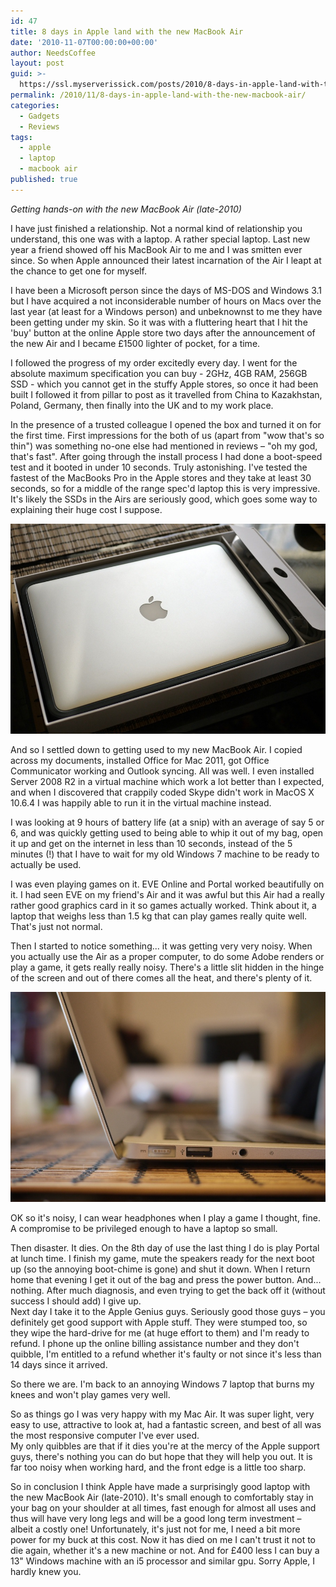 ```yaml
---
id: 47
title: 8 days in Apple land with the new MacBook Air
date: '2010-11-07T00:00:00+00:00'
author: NeedsCoffee
layout: post
guid: >-
  https://ssl.myserverissick.com/posts/2010/8-days-in-apple-land-with-the-new-macbook-air
permalink: /2010/11/8-days-in-apple-land-with-the-new-macbook-air/
categories:
  - Gadgets
  - Reviews
tags:
  - apple
  - laptop
  - macbook air
published: true
---
```


*Getting hands-on with the new MacBook Air (late-2010)*

I have just finished a relationship. Not a normal kind of relationship you understand, this one was with a laptop. A rather special laptop. Last new year a friend showed off his MacBook Air to me and I was smitten ever since. So when Apple announced their latest incarnation of the Air I leapt at the chance to get one for myself.

I have been a Microsoft person since the days of MS-DOS and Windows 3.1 but I have acquired a not inconsiderable number of hours on Macs over the last year (at least for a Windows person) and unbeknownst to me they have been getting under my skin. So it was with a fluttering heart that I hit the 'buy' button at the online Apple store two days after the announcement of the new Air and I became £1500 lighter of pocket, for a time.

I followed the progress of my order excitedly every day. I went for the absolute maximum specification you can buy - 2GHz, 4GB RAM, 256GB SSD - which you cannot get in the stuffy Apple stores, so once it had been built I followed it from pillar to post as it travelled from China to Kazakhstan, Poland, Germany, then finally into the UK and to my work place.

In the presence of a trusted colleague I opened the box and turned it on for the first time. First impressions for the both of us (apart from "wow that's so thin") was something no-one else had mentioned in reviews – "oh my god, that's fast". After going through the install process I had done a boot-speed test and it booted in under 10 seconds. Truly astonishing. I've tested the fastest of the MacBooks Pro in the Apple stores and they take at least 30 seconds, so for a middle of the range spec'd laptop this is very impressive. It's likely the SSDs in the Airs are seriously good, which goes some way to explaining their huge cost I suppose.

![](/images/P1010519_edit.jpg "MacBook Air (in box)")

And so I settled down to getting used to my new MacBook Air. I copied across my documents, installed Office for Mac 2011, got Office Communicator working and Outlook syncing. All was well. I even installed Server 2008 R2 in a virtual machine which work a lot better than I expected, and when I discovered that crappily coded Skype didn't work in MacOS X 10.6.4 I was happily able to run it in the virtual machine instead.

I was looking at 9 hours of battery life (at a snip) with an average of say 5 or 6, and was quickly getting used to being able to whip it out of my bag, open it up and get on the internet in less than 10 seconds, instead of the 5 minutes (!) that I have to wait for my old Windows 7 machine to be ready to actually be used.

I was even playing games on it. EVE Online and Portal worked beautifully on it. I had seen EVE on my friend's Air and it was awful but this Air had a really rather good graphics card in it so games actually worked. Think about it, a laptop that weighs less than 1.5 kg that can play games really quite well. That's just not normal.

Then I started to notice something... it was getting very very noisy. When you actually use the Air as a proper computer, to do some Adobe renders or play a game, it gets really really noisy. There's a little slit hidden in the hinge of the screen and out of there comes all the heat, and there's plenty of it.

![](/images/P1010525_edit.jpg "MacBook Air (from the side)")

OK so it's noisy, I can wear headphones when I play a game I thought, fine. A compromise to be privileged enough to have a laptop so small.

Then disaster. It dies. On the 8th day of use the last thing I do is play Portal at lunch time. I finish my game, mute the speakers ready for the next boot up (so the annoying boot-chime is gone) and shut it down. When I return home that evening I get it out of the bag and press the power button. And... nothing. After much diagnosis, and even trying to get the back off it (without success I should add) I give up.  
Next day I take it to the Apple Genius guys. Seriously good those guys – you definitely get good support with Apple stuff. They were stumped too, so they wipe the hard-drive for me (at huge effort to them) and I'm ready to refund. I phone up the online billing assistance number and they don't quibble, I'm entitled to a refund whether it's faulty or not since it's less than 14 days since it arrived.

So there we are. I'm back to an annoying Windows 7 laptop that burns my knees and won't play games very well.

So as things go I was very happy with my Mac Air. It was super light, very easy to use, attractive to look at, had a fantastic screen, and best of all was the most responsive computer I've ever used.  
My only quibbles are that if it dies you're at the mercy of the Apple support guys, there's nothing you can do but hope that they will help you out. It is far too noisy when working hard, and the front edge is a little too sharp.

So in conclusion I think Apple have made a surprisingly good laptop with the new MacBook Air (late-2010). It's small enough to comfortably stay in your bag on your shoulder at all times, fast enough for almost all uses and thus will have very long legs and will be a good long term investment – albeit a costly one! Unfortunately, it's just not for me, I need a bit more power for my buck at this cost. Now it has died on me I can't trust it not to die again, whether it's a new machine or not. And for £400 less I can buy a 13" Windows machine with an i5 processor and similar gpu. Sorry Apple, I hardly knew you.
